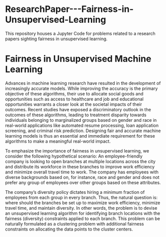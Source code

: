 # ResearchPaper---Fairness-in-Unsupervised-Learning
This repository houses a Jupyter Code for problems related to a research papers sighting fairness in unsupervised learning. 
# Fairness in Unsupervised Machine Learning
Advances in machine learning research have resulted in the development of increasingly accurate models. While improving the accuracy is the primary objective of these algorithms,
their use to allocate social goods and opportunities such as access to healthcare and job and
educational opportunities warrants a closer look at the societal impacts of their outcomes.
Recent studies have exposed a discriminatory outlook in the outcomes of these algorithms,
leading to treatment disparity towards individuals belonging to marginalized groups based on
gender and race in real-world applications like automated resume processing, loan application
screening, and criminal risk prediction. Designing fair and accurate machine learning models
is thus an essential and immediate requirement for these algorithms to make a meaningful
real-world impact. 

To emphasize the importance of fairness in unsupervised learning, we consider the following hypothetical scenario: An employee-friendly company is looking to open branches at
multiple locations across the city and distribute its workforce in these branches to improve
work efficiency and minimize overall travel time to work. The company has employees with
diverse backgrounds based on, for instance, race and gender and does not prefer any group
of employees over other groups based on these attributes. 

The company’s diversity policy dictates hiring a minimum fraction of employees from each group in every branch. Thus, the natural question is: where should the branches be set up to maximize work efficiency, minimize travel time, and maintain diversity. In other words, the problem is to devise an unsupervised learning algorithm for identifying branch locations with the fairness (diversity) constraints applied to each branch. This problem can be naturally formulated as a clustering problem with additional fairness constraints on allocating the data points to the cluster centers.
